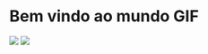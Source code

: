 # Bem vindo ao mundo GIF

<img src='https://mundogif.com.br/assets/imgs/logo.png'  />

<img src='https://storage.googleapis.com/stateless-ibox6-com-br/2022/06/646642de-ibox.png'  />

